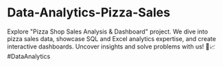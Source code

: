# Data-Analytics-Pizza-Sales
Explore "Pizza Shop Sales Analysis &amp; Dashboard" project. We dive into pizza sales data, showcase SQL and Excel analytics expertise, and create interactive dashboards. Uncover insights and solve problems with us! 🍕📈 #DataAnalytics
